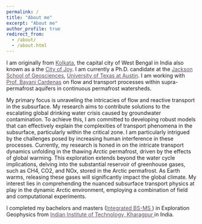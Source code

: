 ```yaml
---
permalink: /
title: "About me"
excerpt: "About me"
author_profile: true
redirect_from: 
  - /about/
  - /about.html
---
```


I am originally from <a href="https://en.wikipedia.org/wiki/Kolkata" style="color: #5b4c5c;"> Kolkata</a>, the capital city of West Bengal in India also known as a the <a href="https://theculturetrip.com/asia/india/articles/why-kolkata-is-the-city-of-joy-in-25-instagram-photos/" style="color: #5b4c5c;">City of Joy</a>. I am currently a Ph.D. candidate at the <a href="https://www.jsg.utexas.edu/research/" style="color: #5b4c5c;"> Jackson School of Geosciences</a>, <a href="https://www.utexas.edu/" style="color: #5b4c5c;">University of Texas at Austin</a>. I am working with <a href="https://www.jsg.utexas.edu/cardenas/" style="color: #5b4c5c;">  Prof. Bayani Cardenas</a> on flow and transport processes within supra-permafrost aquifers in continuous permafrost watersheds. 

My primary focus is unraveling the intricacies of flow and reactive transport in the subsurface. My research aims to contribute solutions to the escalating global drinking water crisis caused by groundwater contamination. To achieve this, I am committed to developing robust models that can effectively explain the complexities of transport phenomena in the subsurface, particularly within the critical zone. I am particularly intrigued by the challenges posed by increasing human interference in these processes. Currently, my research is honed in on the intricate transport dynamics unfolding in the thawing Arctic permafrost, driven by the effects of global warming. This exploration extends beyond the water cycle implications, delving into the substantial reservoir of greenhouse gases, such as CH4, CO2, and NOx, stored in the Arctic permafrost. As Earth warms, releasing these gases will significantly impact the global climate. My interest lies in comprehending the nuanced subsurface transport physics at play in the dynamic Arctic environment, employing a combination of field and computational experiments.

I completed my bachelors and masters (<a href="https://erp.iitkgp.ac.in/ERPWebServices/curricula/CurriculaSubjectsList.jsp?stuType=UG&splCode=EX" style="color: #5b4c5c;">Integrated BS-MS </a>) in Exploration Geophysics from <a href="http://www.iitkgp.ac.in/" style="color: #5b4c5c;">Indian Institute of Technology, Kharagpur </a> in India. 


